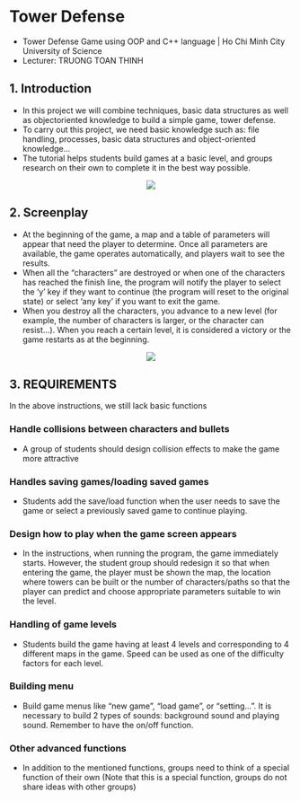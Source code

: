 # Tower Defense
+ Tower Defense Game using OOP and C++ language | Ho Chi Minh City University of Science
+ Lecturer: TRUONG TOAN THINH
## 1. Introduction
- In this project we will combine techniques, basic data structures as well as objectoriented knowledge to build a simple game, tower defense.
- To carry out this project, we need basic knowledge such as: file handling, processes, basic data structures and object-oriented knowledge...
- The tutorial helps students build games at a basic level, and groups research on their own to complete it in the best way possible.

<p align="center">
  <img align="center" src="https://github.com/user-attachments/assets/9f8d20b0-e83d-484c-be6d-4e36a265945d"/>
</p>


## 2. Screenplay
- At the beginning of the game, a map and a table of parameters will appear that need the player to determine. Once all parameters are available, the game operates automatically, and players wait to see the results.
- When all the “characters” are destroyed or when one of the characters has reached the finish line, the program will notify the player to select the ‘y’ key if they want to continue (the program will reset to the original state) or select ‘any key’ if you want to exit the game.
- When you destroy all the characters, you advance to a new level (for example, the number of characters is larger, or the character can resist...). When you reach a certain level, it is considered a victory or the game restarts as at the beginning.
<p align="center">
  <img align="center" src="https://github.com/user-attachments/assets/40a80556-be26-43ae-b662-14fe34a00983"/>
</p>

## 3. REQUIREMENTS
In the above instructions, we still lack basic functions
### Handle collisions between characters and bullets
- A group of students should design collision effects to make the game more attractive
### Handles saving games/loading saved games
- Students add the save/load function when the user needs to save the game or select a previously saved game to continue playing.
### Design how to play when the game screen appears
- In the instructions, when running the program, the game immediately starts. However, the student group should redesign it so that when entering the game, the player must be shown the map, the location where towers can be built or the number of characters/paths so that the player can predict and choose appropriate parameters suitable to win the level.
### Handling of game levels
- Students build the game having at least 4 levels and corresponding to 4 different maps in the game. Speed can be used as one of the difficulty factors for each level.
### Building menu
- Build game menus like “new game”, “load game”, or “setting…”. It is necessary to build 2 types of sounds: background sound and playing sound. Remember to have the on/off function.
### Other advanced functions
- In addition to the mentioned functions, groups need to think of a special function of their own (Note that this is a special function, groups do not share ideas with other groups)
